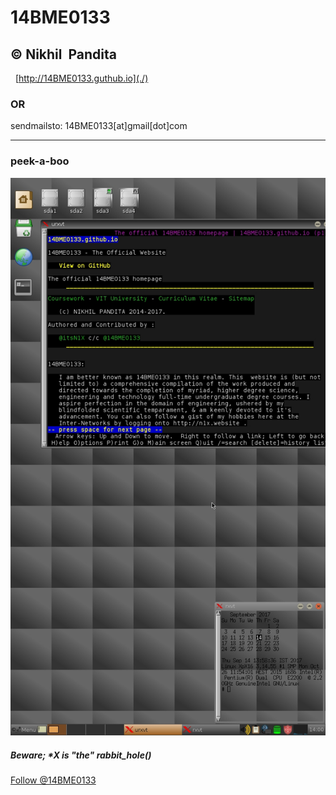 # 14BME0133
© Nikhil  Pandita
   
   
---
   
[http://14BME0133.guthub.io](./)

### OR

sendmailsto: 14BME0133[at]gmail[dot]com


---

### peek-a-boo
![x133feels](/images/screeny_x0x.png)

##### Beware; \*X is "the" rabbit_hole()

<html><a href="https://twitter.com/14BME0133" class="twitter-follow-button" data-show-count="false"> Follow @14BME0133 </a>
<script sync src="//platform.twitter.com/widgets.js" charset="utf-8"></script>
</html>
